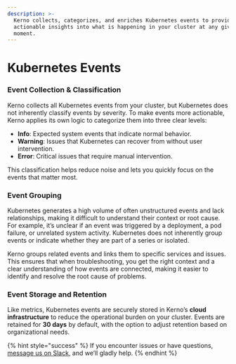 ```yaml
---
description: >-
  Kerno collects, categorizes, and enriches Kubernetes events to provide
  actionable insights into what is happening in your cluster at any given
  moment.
---
```


# Kubernetes Events

### Event Collection & Classification

Kerno collects all Kubernetes events from your cluster, but Kubernetes does not inherently classify events by severity. To make events more actionable, Kerno applies its own logic to categorize them into three clear levels:

* **Info**: Expected system events that indicate normal behavior.
* **Warning**: Issues that Kubernetes can recover from without user intervention.
* **Error**: Critical issues that require manual intervention.

This classification helps reduce noise and lets you quickly focus on the events that matter most.

### Event Grouping

Kubernetes generates a high volume of often unstructured events and lack relationships, making it difficult to understand their context or root cause. For example, it’s unclear if an event was triggered by a deployment, a pod failure, or unrelated system activity. Kubernetes does not inherently group events or indicate whether they are part of a series or isolated.

Kerno groups related events and links them to specific services and issues. This ensures that when troubleshooting, you get the right context and a clear understanding of how events are connected, making it easier to identify and resolve the root cause of problems.

### **Event Storage and Retention**

Like metrics, Kubernetes events are securely stored in Kerno’s **cloud infrastructure** to reduce the operational burden on your cluster. Events are retained for **30 days** by default, with the option to adjust retention based on organizational needs.

{% hint style="success" %}
If you encounter issues or have questions, [message us on Slack](https://join.slack.com/t/kerno-community/shared_invite/zt-2tiblmlpx-c05QvbiOEZ_lWUtxECUKWA), and we’ll gladly help.
{% endhint %}
